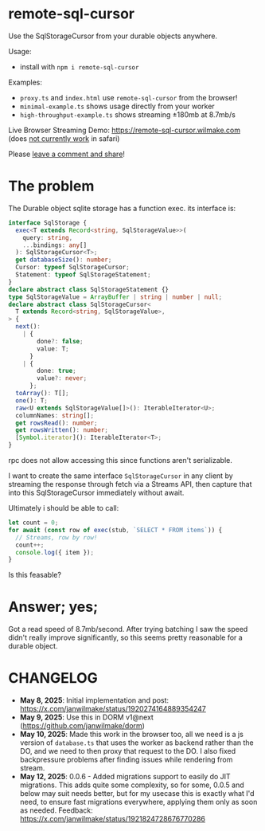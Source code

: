 # remote-sql-cursor

Use the SqlStorageCursor from your durable objects anywhere.

Usage:

- install with `npm i remote-sql-cursor`

Examples:

- `proxy.ts` and `index.html` use `remote-sql-cursor` from the browser!
- `minimal-example.ts` shows usage directly from your worker
- `high-throughput-example.ts` shows streaming ±180mb at 8.7mb/s

Live Browser Streaming Demo: https://remote-sql-cursor.wilmake.com (does [not currently work](https://github.com/GoogleChrome/workbox/issues/1732) in safari)

Please [leave a comment and share](https://x.com/janwilmake/status/1921158321983082787)!

# The problem

The Durable object sqlite storage has a function exec. its interface is:

```ts
interface SqlStorage {
  exec<T extends Record<string, SqlStorageValue>>(
    query: string,
    ...bindings: any[]
  ): SqlStorageCursor<T>;
  get databaseSize(): number;
  Cursor: typeof SqlStorageCursor;
  Statement: typeof SqlStorageStatement;
}
declare abstract class SqlStorageStatement {}
type SqlStorageValue = ArrayBuffer | string | number | null;
declare abstract class SqlStorageCursor<
  T extends Record<string, SqlStorageValue>,
> {
  next():
    | {
        done?: false;
        value: T;
      }
    | {
        done: true;
        value?: never;
      };
  toArray(): T[];
  one(): T;
  raw<U extends SqlStorageValue[]>(): IterableIterator<U>;
  columnNames: string[];
  get rowsRead(): number;
  get rowsWritten(): number;
  [Symbol.iterator](): IterableIterator<T>;
}
```

rpc does not allow accessing this since functions aren't serializable.

I want to create the same interface `SqlStorageCursor` in any client by streaming the response through fetch via a Streams API, then capture that into this SqlStorageCursor immediately without await.

Ultimately i should be able to call:

```ts
let count = 0;
for await (const row of exec(stub, `SELECT * FROM items`)) {
  // Streams, row by row!
  count++;
  console.log({ item });
}
```

Is this feasable?

# Answer; yes;

Got a read speed of 8.7mb/second. After trying batching I saw the speed didn't really improve significantly, so this seems pretty reasonable for a durable object.

# CHANGELOG

- **May 8, 2025**: Initial implementation and post: https://x.com/janwilmake/status/1920274164889354247
- **May 9, 2025**: Use this in DORM v1@next (https://github.com/janwilmake/dorm)
- **May 10, 2025**: Made this work in the browser too, all we need is a js version of `database.ts` that uses the worker as backend rather than the DO, and we need to then proxy that request to the DO. I also fixed backpressure problems after finding issues while rendering from stream.
- **May 12, 2025**: 0.0.6 - Added migrations support to easily do JIT migrations. This adds quite some complexity, so for some, 0.0.5 and below may suit needs better, but for my usecase this is exactly what I'd need, to ensure fast migrations everywhere, applying them only as soon as needed. Feedback: https://x.com/janwilmake/status/1921824728676770286
